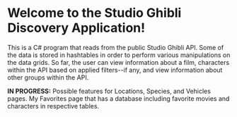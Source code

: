 # Welcome to the Studio Ghibli Discovery Application!

This is a C# program that reads from the public Studio Ghibli API. Some of the data is stored in hashtables in order to perform various manipulations on the data grids. So far, the user can view information about a film, characters within the API based on applied filters--if any, and view information about other groups within the API.

**IN PROGRESS:** Possible features for Locations, Species, and Vehicles pages. My Favorites page that has a database including favorite movies and characters in respective tables.
